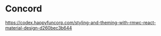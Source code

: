 # Concord

https://codex.happyfuncorp.com/styling-and-theming-with-rmwc-react-material-design-d260bec3b644

